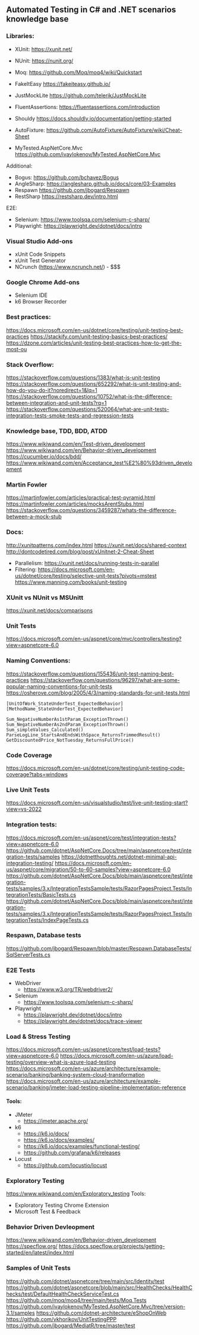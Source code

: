## Automated Testing in C# and .NET scenarios knowledge base

### Libraries:

- XUnit:				https://xunit.net/
- NUnit:				https://nunit.org/

- Moq:				    https://github.com/Moq/moq4/wiki/Quickstart
- FakeItEasy            https://fakeiteasy.github.io/
- JustMockLite		    https://github.com/telerik/JustMockLite

- FluentAssertions:	    https://fluentassertions.com/introduction
- Shouldy               https://docs.shouldly.io/documentation/getting-started
- AutoFixture:		    https://github.com/AutoFixture/AutoFixture/wiki/Cheat-Sheet
- MyTested.AspNetCore.Mvc     https://github.com/ivaylokenov/MyTested.AspNetCore.Mvc

Additional:
- Bogus:				https://github.com/bchavez/Bogus
- AngleSharp:			https://anglesharp.github.io/docs/core/03-Examples
- Respawn               https://github.com/jbogard/Respawn
- RestSharp             https://restsharp.dev/intro.html

E2E:
- Selenium:			    https://www.toolsqa.com/selenium-c-sharp/
- Playwright:			https://playwright.dev/dotnet/docs/intro

### Visual Studio Add-ons
- xUnit Code Snippets
- xUnit Test Generator
- NCrunch (https://www.ncrunch.net/) - $$$

### Google Chrome Add-ons
- Selenium IDE
- k6 Browser Recorder

### Best practices:
https://docs.microsoft.com/en-us/dotnet/core/testing/unit-testing-best-practices
https://stackify.com/unit-testing-basics-best-practices/
https://dzone.com/articles/unit-testing-best-practices-how-to-get-the-most-ou

### Stack Overflow:
https://stackoverflow.com/questions/1383/what-is-unit-testing
https://stackoverflow.com/questions/652292/what-is-unit-testing-and-how-do-you-do-it?noredirect=1&lq=1
https://stackoverflow.com/questions/10752/what-is-the-difference-between-integration-and-unit-tests?rq=1
https://stackoverflow.com/questions/520064/what-are-unit-tests-integration-tests-smoke-tests-and-regression-tests

### Knowledge base, TDD, BDD, ATDD
https://www.wikiwand.com/en/Test-driven_development
https://www.wikiwand.com/en/Behavior-driven_development
https://cucumber.io/docs/bdd/
https://www.wikiwand.com/en/Acceptance_test%E2%80%93driven_development

### Martin Fowler
https://martinfowler.com/articles/practical-test-pyramid.html
https://martinfowler.com/articles/mocksArentStubs.html
https://stackoverflow.com/questions/3459287/whats-the-difference-between-a-mock-stub

### Docs:
http://xunitpatterns.com/index.html
https://xunit.net/docs/shared-context
http://dontcodetired.com/blog/post/xUnitnet-2-Cheat-Sheet
- Parallelism: https://xunit.net/docs/running-tests-in-parallel
- Filtering: https://docs.microsoft.com/en-us/dotnet/core/testing/selective-unit-tests?pivots=mstest
https://www.manning.com/books/unit-testing

### XUnit vs NUnit vs MSUnitt
https://xunit.net/docs/comparisons

### Unit Tests
https://docs.microsoft.com/en-us/aspnet/core/mvc/controllers/testing?view=aspnetcore-6.0

### Naming Conventions:
https://stackoverflow.com/questions/155436/unit-test-naming-best-practices
https://stackoverflow.com/questions/96297/what-are-some-popular-naming-conventions-for-unit-tests
https://osherove.com/blog/2005/4/3/naming-standards-for-unit-tests.html

```
[UnitOfWork_StateUnderTest_ExpectedBehavior]
[MethodName_StateUnderTest_ExpectedBehavior]

Sum_NegativeNumberAs1stParam_ExceptionThrown() 
Sum_NegativeNumberAs2ndParam_ExceptionThrown() 
Sum_simpleValues_Calculated()
ParseLogLine_StartsAndEndsWithSpace_ReturnsTrimmedResult()
GetDiscountedPrice_NotTuesday_ReturnsFullPrice()
```

### Code Coverage
https://docs.microsoft.com/en-us/dotnet/core/testing/unit-testing-code-coverage?tabs=windows

### Live Unit Tests
https://docs.microsoft.com/en-us/visualstudio/test/live-unit-testing-start?view=vs-2022

### Integration tests:
https://docs.microsoft.com/en-us/aspnet/core/test/integration-tests?view=aspnetcore-6.0
https://github.com/dotnet/AspNetCore.Docs/tree/main/aspnetcore/test/integration-tests/samples
https://dotnetthoughts.net/dotnet-minimal-api-integration-testing/
https://docs.microsoft.com/en-us/aspnet/core/migration/50-to-60-samples?view=aspnetcore-6.0
https://github.com/dotnet/AspNetCore.Docs/blob/main/aspnetcore/test/integration-tests/samples/3.x/IntegrationTestsSample/tests/RazorPagesProject.Tests/IntegrationTests/BasicTests.cs
https://github.com/dotnet/AspNetCore.Docs/blob/main/aspnetcore/test/integration-tests/samples/3.x/IntegrationTestsSample/tests/RazorPagesProject.Tests/IntegrationTests/IndexPageTests.cs

### Respawn, Database tests
https://github.com/jbogard/Respawn/blob/master/Respawn.DatabaseTests/SqlServerTests.cs

### E2E Tests
- WebDriver
	- https://www.w3.org/TR/webdriver2/
- Selenium
	- https://www.toolsqa.com/selenium-c-sharp/
- Playwright
	- https://playwright.dev/dotnet/docs/intro
	- https://playwright.dev/dotnet/docs/trace-viewer

### Load & Stress Testing
https://docs.microsoft.com/en-us/aspnet/core/test/load-tests?view=aspnetcore-6.0
https://docs.microsoft.com/en-us/azure/load-testing/overview-what-is-azure-load-testing
https://docs.microsoft.com/en-us/azure/architecture/example-scenario/banking/banking-system-cloud-transformation
https://docs.microsoft.com/en-us/azure/architecture/example-scenario/banking/jmeter-load-testing-pipeline-implementation-reference

#### Tools:
- JMeter
	- https://jmeter.apache.org/
- k6
	- https://k6.io/docs/
	- https://k6.io/docs/examples/
	- https://k6.io/docs/examples/functional-testing/
	- https://github.com/grafana/k6/releases
- Locust
	- https://github.com/locustio/locust


### Exploratory Testing
https://www.wikiwand.com/en/Exploratory_testing
Tools:
- Exploratory Testing Chrome Extension
- Microsoft Test & Feedback

### Behavior Driven Devleopment
https://www.wikiwand.com/en/Behavior-driven_development
https://specflow.org/
https://docs.specflow.org/projects/getting-started/en/latest/index.html


### Samples of Unit Tests
https://github.com/dotnet/aspnetcore/tree/main/src/Identity/test
https://github.com/dotnet/aspnetcore/blob/main/src/HealthChecks/HealthChecks/test/DefaultHealthCheckServiceTest.cs
https://github.com/moq/moq4/tree/main/tests/Moq.Tests
https://github.com/ivaylokenov/MyTested.AspNetCore.Mvc/tree/version-3.1/samples
https://github.com/dotnet-architecture/eShopOnWeb
https://github.com/vkhorikov/UnitTestingPPP
https://github.com/jbogard/MediatR/tree/master/test
